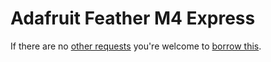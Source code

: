# Adafruit Feather M4 Express
If there are no [other requests](https://github.com/tamberg/library/issues?q=is%3Aissue+is%3Aopen+%22Adafruit+Feather+M4+Express%22) you're welcome to [borrow this](../../../../issues/new?title=Borrow%20request%20for%20Adafruit%20Feather%20M4%20Express&body=1%20piece%20of%20[this](../blob/main/Hardware/Microcontrollers/Adafruit_Feather_M4_Express.md)%20for%20~2%20weeks.).
